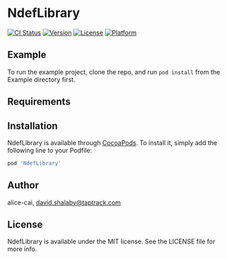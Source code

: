 # NdefLibrary

[![CI Status](https://img.shields.io/travis/alice-cai/NdefLibrary.svg?style=flat)](https://travis-ci.org/alice-cai/NdefLibrary)
[![Version](https://img.shields.io/cocoapods/v/NdefLibrary.svg?style=flat)](https://cocoapods.org/pods/NdefLibrary)
[![License](https://img.shields.io/cocoapods/l/NdefLibrary.svg?style=flat)](https://cocoapods.org/pods/NdefLibrary)
[![Platform](https://img.shields.io/cocoapods/p/NdefLibrary.svg?style=flat)](https://cocoapods.org/pods/NdefLibrary)

## Example

To run the example project, clone the repo, and run `pod install` from the Example directory first.

## Requirements

## Installation

NdefLibrary is available through [CocoaPods](https://cocoapods.org). To install
it, simply add the following line to your Podfile:

```ruby
pod 'NdefLibrary'
```

## Author

alice-cai, david.shalaby@taptrack.com

## License

NdefLibrary is available under the MIT license. See the LICENSE file for more info.
